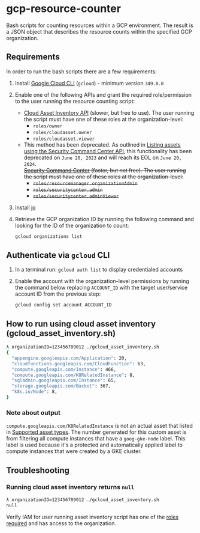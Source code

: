 # gcp-resource-counter

Bash scripts for counting resources within a GCP environment. The result is
a JSON object that describes the resource counts within the specified GCP organization.

## Requirements

In order to run the bash scripts there are a few requirements:

1. Install [Google Cloud CLI][0] (`gcloud`) - minimum version `349.0.0`
2. Enable one of the following APIs and grant the required role/permission to
the user running the resource counting script:
    - [Cloud Asset Inventory API][1] (slower, but free to use). The user
    running the script must have one of these roles at the organization-level:
      - `roles/owner`
      - `roles/cloudasset.owner`
      - `roles/cloudasset.viewer`
    - This method has been deprecated. As outlined in
    [Listing assets using the Security Command Center API][4],
    this functionality has been deprecated on `June 20, 2023` and will reach its
    EOL on `June 20, 2024`.  
    ~~[Security Command Center][2] (faster, but not free). The user running the
    script must have one of these roles at the organization-level:~~
      - ~~`roles/resourcemanager.organizationAdmin`~~
      - ~~`roles/securitycenter.admin`~~
      - ~~`roles/securitycenter.adminViewer`~~
3. Install [jq][3]
4. Retrieve the GCP organization ID by running the following command and
looking for the ID of the organization to count:

    ```bash
    gcloud organizations list
    ```

## Authenticate via `gcloud` CLI

1. In a terminal run: `gcloud auth list` to display credentialed accounts
2. Enable the account with the organization-level permissions by running the
command below replacing `ACCOUNT_ID` with the target user/service account ID
from the previous step:

    ```bash
    gcloud config set account ACCOUNT_ID
    ```

## How to run using cloud asset inventory (gcloud_asset_inventory.sh)

```bash
λ organizationID=123456789012 ./gcloud_asset_inventory.sh
{
  "appengine.googleapis.com/Application": 20,
  "cloudfunctions.googleapis.com/CloudFunction": 63,
  "compute.googleapis.com/Instance": 466,
  "compute.googleapis.com/K8RelatedInstance": 8,
  "sqladmin.googleapis.com/Instance": 65,
  "storage.googleapis.com/Bucket": 367,
  "k8s.io/Node": 8,
}
```

### Note about output

`compute.googleapis.com/K8RelatedInstance` is not an actual asset that
listed in [Supported asset types][5]. The number generated for this
custom asset is from filtering all compute instances that have a
`goog-gke-node` label. This label is used because it's a protected
and automatically applied label to compute instances that were created
by a GKE cluster.

## Troubleshooting

### Running cloud asset inventory returns `null`

```bash
λ organizationID=123456789012 ./gcloud_asset_inventory.sh
null
```

Verify IAM for user running asset inventory script has one of the
[roles required](#requirements) and has access to the organization.

[0]: https://cloud.google.com/sdk/docs/install-sdk
[1]: https://cloud.google.com/asset-inventory/docs/listing-assets
[2]: https://cloud.google.com/security-command-center/docs/set-up
[3]: https://stedolan.github.io/jq/download/
[4]: https://cloud.google.com/security-command-center/docs/how-to-api-list-assets
[5]: https://cloud.google.com/asset-inventory/docs/supported-asset-types#searchable_asset_types

